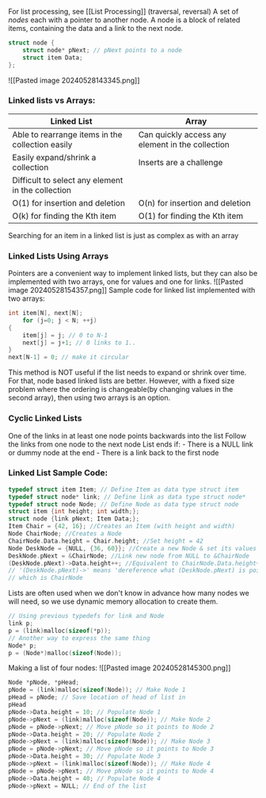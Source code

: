 For list processing, see [[List Processing]] (traversal, reversal)
A set of *nodes* each with a pointer to another node.
A node is a block of related items, containing the data and a link to the next node.
```cpp
struct node {
	struct node* pNext; // pNext points to a node  
	struct item Data;
};
```
![[Pasted image 20240528143345.png]]
### Linked lists vs Arrays:

| Linked List                                       | Array                                            |
| ------------------------------------------------- | ------------------------------------------------ |
| Able to rearrange items in the collection easily  | Can quickly access any element in the collection |
| Easily expand/shrink a collection                 | Inserts are a challenge                          |
| Difficult to select any element in the collection |                                                  |
| O(1) for insertion and deletion                   | O(n) for insertion and deletion                  |
| O(k) for finding the Kth item                     | O(1) for finding the Kth item                    |
Searching for an item in a linked list is just as complex as with an array

### Linked Lists Using Arrays
Pointers are a convenient way to implement linked lists, but they can also be implemented with two arrays, one for values and one for links.
![[Pasted image 20240528154357.png]]
Sample code for linked list implemented with two arrays:
```cpp
int item[N], next[N];  
	for (j=0; j < N; ++j)
{  
	item[j] = j; // 0 to N-1  
	next[j] = j+1; // 0 links to 1..  
}  
next[N-1] = 0; // make it circular
```
This method is NOT useful if the list needs to expand or shrink over time. For that, node based linked lists are better.
However, with a fixed size problem where the ordering is changeable(by changing values in the second array), then using two arrays is an option.
### Cyclic Linked Lists

One of the links in at least one node points backwards into the list
Follow the links from one node to the next node
List ends if:
	- There is a NULL link or dummy node at the end
	- There is a link back to the first node


### Linked List Sample Code:
```cpp
typedef struct item Item; // Define Item as data type struct item  
typedef struct node* link; // Define link as data type struct node*  
typedef struct node Node; // Define Node as data type struct node  
struct item {int height; int width;};  
struct node {link pNext; Item Data;};  
Item Chair = {42, 16}; //Creates an Item (with height and width)  
Node ChairNode; //Creates a Node  
ChairNode.Data.height = Chair.height; //Set height = 42  
Node DeskNode = {NULL, {36, 60}}; //Create a new Node & set its values  
DeskNode.pNext = &ChairNode; //Link new node from NULL to &ChairNode  
(DeskNode.pNext)->Data.height++; //Equivalent to ChairNode.Data.height++  
// '(DeskNode.pNext)->' means 'dereference what (DeskNode.pNext) is pointing to',  
// which is ChairNode
```

Lists are often used when we don't know in advance how many nodes we will need, so we use dynamic memory allocation to create them.
```cpp
// Using previous typedefs for link and Node  
link p;  
p = (link)malloc(sizeof(*p));  
// Another way to express the same thing  
Node* p;  
p = (Node*)malloc(sizeof(Node));  
```

Making a list of four nodes:
![[Pasted image 20240528145300.png]]
``` cpp title:fourNodes.cpp
Node *pNode, *pHead;  
pNode = (link)malloc(sizeof(Node)); // Make Node 1  
pHead = pNode; // Save location of head of list in  
pHead  
pNode->Data.height = 10; // Populate Node 1  
pNode->pNext = (link)malloc(sizeof(Node)); // Make Node 2  
pNode = pNode->pNext; // Move pNode so it points to Node 2  
pNode->Data.height = 20; // Populate Node 2  
pNode->pNext = (link)malloc(sizeof(Node)); // Make Node 3  
pNode = pNode->pNext; // Move pNode so it points to Node 3  
pNode->Data.height = 30; // Populate Node 3  
pNode->pNext = (link)malloc(sizeof(Node)); // Make Node 4  
pNode = pNode->pNext; // Move pNode so it points to Node 4  
pNode->Data.height = 40; // Populate Node 4  
pNode->pNext = NULL; // End of the list
```

